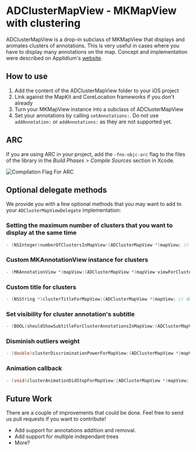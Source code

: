# ADClusterMapView - MKMapView with clustering

ADClusterMapView is a drop-in subclass of MKMapView that displays and animates clusters of annotations. This is very useful in cases where you have to display many annotations on the map. Concept and implementation were described on Applidium's [website][].

[website]: http://applidium.com/en/news/too_many_pins_on_your_map/

## How to use
1. Add the content of the ADClusterMapView folder to your iOS project
2. Link against the MapKit and CoreLocation frameworks if you don't already
3. Turn your MKMapView instance into a subclass of ADClusterMapView
4. Set your annotations by calling `setAnnotations:`. Do not use `addAnnotation:` or `addAnnotations:` as they are not supported yet.

## ARC
If you are using ARC in your project, add the `-fno-objc-arc` flag to the files of the library in the *Build Phases > Compile Sources* section in Xcode.

![Compilation Flag For ARC](http://i.imgur.com/sCqoSjq.png)

## Optional delegate methods

We provide you with a few optional methods that you may want to add to your `ADClusterMapViewDelegate` implementation:

### Setting the maximum number of clusters that you want to display at the same time

```objective-c
- (NSInteger)numberOfClustersInMapView:(ADClusterMapView *)mapView; // default: 32
```

### Custom MKAnnotationView instance for clusters

```objective-c
- (MKAnnotationView *)mapView:(ADClusterMapView *)mapView viewForClusterAnnotation:(id <MKAnnotation>)annotation; // default: same as returned by mapView:viewForAnnotation:
```

### Custom title for clusters

```objective-c
- (NSString *)clusterTitleForMapView:(ADClusterMapView *)mapView; // default : @"%d elements"
```

### Set visibility for cluster annotation's subtitle

```objective-c
- (BOOL)shouldShowSubtitleForClusterAnnotationsInMapView:(ADClusterMapView *)mapView; // default: YES
```

### Disminish outliers weight

```objective-c
- (double)clusterDiscriminationPowerForMapView:(ADClusterMapView *)mapView; // This parameter emphasize the discrimination of annotations which are far away from the center of mass. default: 1.0 (no discrimination applied)
```

### Animation callback

```objective-c
- (void)clusterAnimationDidStopForMapView:(ADClusterMapView *)mapView;
```

## Future Work

There are a couple of improvements that could be done. Feel free to send us pull requests if you want to contribute!

- Add support for annotations addition and removal.
- Add support for multiple independant trees
- More?
